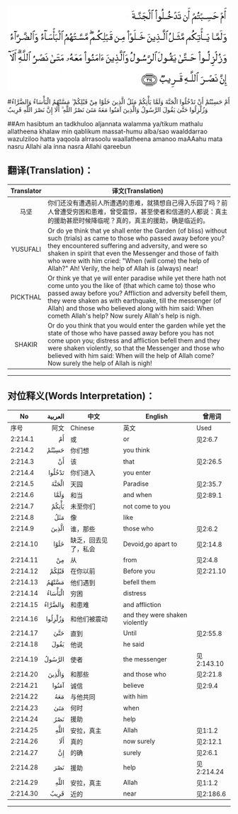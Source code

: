 ![002:214](images/002_214.gif)

#أَمْ حَسِبْتُمْ أَنْ تَدْخُلُوا الْجَنَّةَ وَلَمَّا يَأْتِكُمْ مَثَلُ الَّذِينَ خَلَوْا مِنْ قَبْلِكُمْ ۖ مَسَّتْهُمُ الْبَأْسَاءُ وَالضَّرَّاءُ وَزُلْزِلُوا حَتَّىٰ يَقُولَ الرَّسُولُ وَالَّذِينَ آمَنُوا مَعَهُ مَتَىٰ نَصْرُ اللَّهِ ۗ أَلَا إِنَّ نَصْرَ اللَّهِ قَرِيبٌ 

##Am hasibtum an tadkhuloo aljannata walamma ya/tikum mathalu allatheena khalaw min qablikum massat-humu alba/sao waalddarrao wazulziloo hatta yaqoola alrrasoolu waallatheena amanoo maAAahu mata nasru Allahi ala inna nasra Allahi qareebun 

## 翻译(Translation)：

| Translator | 译文(Translation)                                            |
| :--------: | ------------------------------------------------------------ |
|    马坚    | 你们还没有遭遇前人所遭遇的患难，就猜想自己得入乐园了吗？前人曾遭受穷困和患难，曾受震惊，甚至使者和信道的人都说：真主的援助甚麽时候降临呢？真的，真主的援助，确是临近的。 |
|  YUSUFALI  | Or do ye think that ye shall enter the Garden (of bliss) without such (trials) as came to those who passed away before you? they encountered suffering and adversity, and were so shaken in spirit that even the Messenger and those of faith who were with him cried: "When (will come) the help of Allah?" Ah! Verily, the help of Allah is (always) near! |
|  PICKTHAL  | Or think ye that ye will enter paradise while yet there hath not come unto you the like of (that which came to) those who passed away before you? Affliction and adversity befell them, they were shaken as with earthquake, till the messenger (of Allah) and those who believed along with him said: When cometh Allah's help? Now surely Allah's help is nigh. |
|   SHAKIR   | Or do you think that you would enter the garden while yet the state of those who have passed away before you has not come upon you; distress and affliction befell them and they were shaken violently, so that the Messenger and those who believed with him said: When will the help of Allah come? Now surely the help of Allah is nigh! |

---

## 对位释义(Words Interpretation)：

| No   | العربية | 中文    | English | 曾用词 |
| ---- | ------: | ------- | ------- | ------ |
| 序号 |    阿文 | Chinese | 英文    | Used   |
| 2:214.1  | أَمْ      | 或                   | or                             | 见2:6.7    |
| 2:214.2  | حَسِبْتُمْ   | 你们想               | you think                      |            |
| 2:214.3  | أَنْ      | 该                   | that                           | 见2:26.5   |
| 2:214.4  | تَدْخُلُوا  | 你们进入             | you enter                      |            |
| 2:214.5  | الْجَنَّةَ   | 天园                 | Paradise                       | 见2:35.7   |
| 2:214.6  | وَلَمَّا    | 和当                 | and when                       | 见2:89.1   |
| 2:214.7  | يَأْتِكُمْ   | 未至你们             | not come to you                |            |
| 2:214.8  | مَثَلُ     | 像                   | like                           |            |
| 2:214.9  | الَّذِينَ   | 谁，那些             | those who                      | 见2:6.2    |
| 2:214.10 | خَلَوْا    | 缺乏，回去见了，私会 | Devoid,go apart to             | 见2:14.8   |
| 2:214.11 | مِنْ      | 从                   | from                           | 见2:4.8    |
| 2:214.12 | قَبْلِكُمْ   | 在你以前             | Before you                     | 见2:21.10  |
| 2:214.13 | مَسَّتْهُمُ   | 他们遇到             | befell them                    |            |
| 2:214.14 | الْبَأْسَاءُ | 穷困                 | distress                       |            |
| 2:214.15 | وَالضَّرَّاءُ | 和患难               | and affliction                 |            |
| 2:214.16 | وَزُلْزِلُوا | 和他们被震动         | and they were shaken violently |            |
| 2:214.17 | حَتَّىٰ     | 直到                 | Until                          | 见2:55.8   |
| 2:214.18 | يَقُولَ    | 他说                 | he said                        |            |
| 2:214.19 | الرَّسُولُ  | 使者                 | the messenger                  | 见2:143.10 |
| 2:214.20 | وَالَّذِينَ  | 和那些               | and those who                  | 见2:21.8   |
| 2:214.21 | آمَنُوا   | 诚信                 | believe                        | 见2:9.4    |
| 2:214.22 | مَعَهُ     | 与他共同             | with him                       |            |
| 2:214.23 | مَتَىٰ     | 何时                 | when                           |            |
| 2:214.24 | نَصْرُ     | 援助                 | help                           |            |
| 2:214.25 | اللَّهِ    | 安拉，真主           | Allah                          | 见1:1.2    |
| 2:214.26 | أَلَا     | 真的                 | now surely                     | 见2:12.1   |
| 2:214.27 | إِنَّ      | 的确                 | surely                         | 见2:6.1    |
| 2:214.28 | نَصْرَ     | 援助                 | help                           | 见2:214.24 |
| 2:214.29 | اللَّهِ    | 安拉，真主           | Allah                          | 见1:1.2    |
| 2:214.30 | قَرِيبٌ    | 近的                 | near                           | 见2:186.6  |

---
